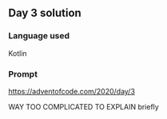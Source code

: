## Day 3 solution

### Language used

Kotlin

### Prompt

<https://adventofcode.com/2020/day/3>

WAY TOO COMPLICATED TO EXPLAIN briefly
